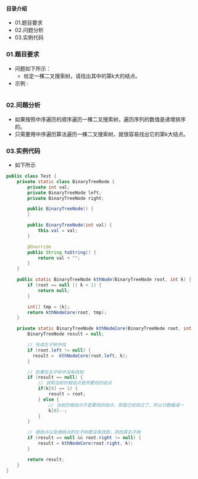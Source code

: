 #### 目录介绍
- 01.题目要求
- 02.问题分析
- 03.实例代码










### 01.题目要求
- 问题如下所示：
    - 给定一棵二叉搜索树，请找出其中的第k大的结点。
- 示例 :
    ```

    ```




### 02.问题分析
- 如果按照中序遍历的顺序遍历一棵二叉搜索树，遍历序列的数值是递增排序的。
- 只需要用中序遍历算法遍历一棵二叉搜索树，就很容易找出它的第k大结点。


### 03.实例代码
- 如下所示
```java
public class Test {
    private static class BinaryTreeNode {
        private int val;
        private BinaryTreeNode left;
        private BinaryTreeNode right;

        public BinaryTreeNode() {
        }

        public BinaryTreeNode(int val) {
            this.val = val;
        }

        @Override
        public String toString() {
            return val + "";
        }
    }

    public static BinaryTreeNode kthNode(BinaryTreeNode root, int k) {
        if (root == null || k < 1) {
            return null;
        }

        int[] tmp = {k};
        return kthNodeCore(root, tmp);
    }

    private static BinaryTreeNode kthNodeCore(BinaryTreeNode root, int[] k) {
        BinaryTreeNode result = null;

        // 先成左子树中找
        if (root.left != null) {
          result =  kthNodeCore(root.left, k);
        }

        // 如果在左子树中没有找到
        if (result == null) {
            // 说明当前的根结点是所要找的结点
            if(k[0] == 1) {
                result = root;
            } else {
                // 当前的根结点不是要找的结点，但是已经找过了，所以计数器减一
                k[0]--;
            }
        }

        // 根结点以及根结点的左子树都没有找到，则找其右子树
        if (result == null && root.right != null) {
            result = kthNodeCore(root.right, k);
        }

        return result;
    }
}
```















